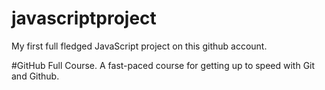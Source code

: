 # javascriptproject
My first full fledged JavaScript project on this github account.

#GitHub Full Course.
A fast-paced course for getting up to speed with Git and Github.
